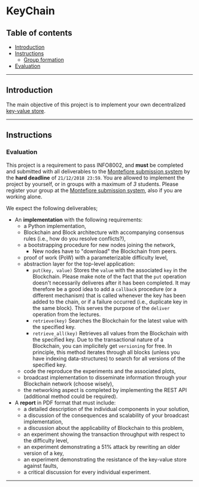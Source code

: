# KeyChain

## Table of contents

- [Introduction](#introduction)
- [Instructions](#instructions)
  - [Group formation](#group-formation)
- [Evaluation](#evaluation)

---

## Introduction

The main objective of this project is to implement your own decentralized [key-value store](https://en.wikipedia.org/wiki/Key-value_database).

---

## Instructions

### Evaluation

This project is a requirement to pass INFO8002, and **must** be completed and submitted with all deliverables to the [Montefiore submission system](https://submit.montefiore.ulg.ac.be/) by the **hard deadline** of `21/12/2018 23:59`. You are allowed to implement the project by yourself, or in groups with a maximum of *3* students. Please register your group at the [Montefiore submission system](https://submit.montefiore.ulg.ac.be/), also if you are working alone.

We expect the following deliverables;

- An **implementation** with the following requirements:
  * a Python implementation,
  * Blockchain and Block architecture with accompanying consensus rules (i.e., how do you resolve conflicts?),
  * a bootstrapping procedure for new nodes joining the network,
    - New nodes have to "download" the Blockchain from peers.
  * proof of work (PoW) with a parameterizable difficulty level,
  * abstraction layer for the top-level application:
    - `put(key, value)`
    Stores the `value` with the associated `key` in the Blockchain. Please make note of the fact that the `put` operation doesn't necessarily deliveres after it has been completed. It may therefore be a good idea to add a `callback` procedure (or a different mechanism) that is called whenever the key has been added to the chain, or if a failure occurred (i.e., duplicate key in the same block). This serves the purpose of the `deliver` operation from the lectures.
    - `retrieve(key)`
    Searches the Blockchain for the latest value with the specified key.
    - `retrieve_all(key)`
    Retrieves all values from the Blockchain with the specified key. Due to the transactional nature of a Blockchain, you can implicitely get `versioning` for free. In principle, this
    method iterates through all blocks (unless you have indexing data-structures) to search for all versions of the specified key.
  * code the reproduce the experiments and the associated plots,
  * broadcast implementation to disseminate information through your Blockchain network (choose wisely),
  * the networking aspect is completed by implementing the REST API (additional method could be required).
- A **report** in PDF format that must include:
  * a detailed description of the individual components in your solution,
  * a discussion of the consequences and scalability of your broadcast implementation,
  * a discussion about the applicability of Blockchain to this problem,
  * an experiment showing the transaction throughput with respect to the difficulty level,
  * an experiment demonstrating a 51% attack by rewriting an older version of a key,
  * an experiment demonstrating the resistance of the key-value store against faults,
  * a critical discussion for every individual experiment.

---
